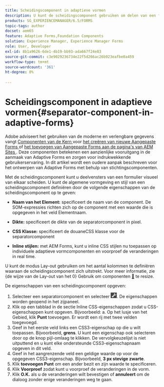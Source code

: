 ```yaml
---
title: Scheidingscomponent in adaptieve vormen
description: U kunt de scheidingscomponent gebruiken om delen van een formulier visueel te scheiden.
products: SG_EXPERIENCEMANAGER/6.5/FORMS
topic-tags: author
docset: aem65
feature: Adaptive Forms,Foundation Components
solution: Experience Manager, Experience Manager Forms
role: User, Developer
exl-id: 8b1a9626-6de1-4b19-bb93-ada667f24e83
source-git-commit: c3e9029236734e22f5d266ac26b923eafbe0a459
workflow-type: tm+mt
source-wordcount: '361'
ht-degree: 0%

---
```


# Scheidingscomponent in adaptieve vormen{#separator-component-in-adaptive-forms}

<span class="preview"> Adobe adviseert het gebruiken van de moderne en verlengbare gegevens vangt [ Componenten van de Kern ](https://experienceleague.adobe.com/docs/experience-manager-core-components/using/adaptive-forms/introduction.html?lang=nl-NL) voor [ het creëren van nieuwe Aangepaste Forms ](/help/forms/using/create-an-adaptive-form-core-components.md) of [ het toevoegen van Aangepaste Forms aan de pagina&#39;s van AEM Sites ](/help/forms/using/create-or-add-an-adaptive-form-to-aem-sites-page.md). Deze componenten betekenen een aanzienlijke vooruitgang in de aanmaak van Adaptive Forms en zorgen voor indrukwekkende gebruikerservaring. In dit artikel wordt een oudere aanpak beschreven voor het ontwerpen van Adaptive Forms met behulp van stichtingscomponenten. </span>

Met de scheidingscomponent kunt u deelvensters van een formulier visueel van elkaar scheiden. U kunt de algemene vormgeving en stijl van een scheidingscomponent definiëren door de volgende eigenschappen van de scheidingscomponent op te geven:

* **Naam van het Element:** specificeert de naam van de component. De SOM-expressies richten zich op de component met een waarde die is opgegeven in het veld Elementnaam.
* **Dikte:** specificeert de dikte van de separatorcomponent in pixel.

* **CSS Klasse:** specificeert de douaneCSS klasse voor de separatorcomponent

* **Inline stijlen:** met AEM Forms, kunt u inline CSS stijlen nu toepassen op individuele adaptieve vormcomponenten en voorproef de veranderingen in real time.

U kunt de modus Lay-out gebruiken om het aantal kolommen te definiëren waaraan de scheidingscomponent zich uitstrekt. Voor meer informatie, zie {de wijze van de Lay-out van het 0} Gebruik om componenten [&#128279;](../../forms/using/resize-using-layout-mode.md) te resize.

De eigenschappen van een scheidingscomponent opgeven:

1. Selecteer een separatorcomponent en selecteer ![ cmp ](assets/cmppr.png). De eigenschappen worden geopend in het zijpaneel.
1. Klik op een tabblad in de sectie Inline CSS-eigenschappen zodat u CSS-eigenschappen kunt opgeven. Bijvoorbeeld: a. Op het lusje van het Gebied, klik **Punt** toevoegen. Er wordt een rij met twee velden toegevoegd.
1. Geef in het eerste veld links een CSS3-eigenschap op die u wilt toepassen. Bijvoorbeeld, **grens**. U kunt een eigenschap ook selecteren door op de knop pijl-omlaag te klikken. De vervolgkeuzelijst is niet uitputtend en u kunt elke ondersteunde CSS3-eigenschapnaam opgeven in dit veld.
1. Geef in het aangrenzende veld een geldige waarde op voor de opgegeven CSS3-eigenschap. Bijvoorbeeld, **3 px stevige zwarte**.
1. Klik **toevoegen Punt** om een ander bezit en zijn waarde te specificeren.
1. Klik **Voorproef** zodat kunt u voorproef de veranderingen in de vorm.
1. Klik **O.K.** als u de veranderingen wilt bevestigen of **annuleert** om de dialoog zonder enige veranderingen weg te gaan.
